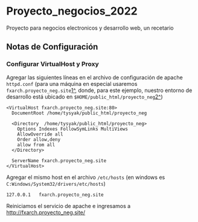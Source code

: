 # Proyecto_negocios_2022
Proyecto para negocios electronicos y desarrollo web, un recetario


## Notas de Configuración

### Configurar VirtualHost y Proxy

Agregar las siguientes líneas en el archivo de configuración de 
apache `httpd.conf` (para una máquina en especial usaremos 
`fxarch.proyecto_neg.site`[1^], donde, para este ejemplo,
nuestro entorno de desarrollo está ubicado en
`$HOME/public_html/proyecto_neg`[2^])

```apacheconf
<VirtualHost fxarch.proyecto_neg.site:80>
  DocumentRoot /home/tysyak/public_html/proyecto_neg  
 
  <Directory  /home/tysyak/public_html/proyecto_neg>
    Options Indexes FollowSymLinks MultiViews
    AllowOverride all
    Order allow,deny
    allow from all
  </Directory>
  
  ServerName fxarch.proyecto_neg.site
</VirtualHost>
```

Agregar el mismo host en el archivo `/etc/hosts` 
(en windows es `C:Windows/System32/drivers/etc/hosts`)

```unixconfig
127.0.0.1	fxarch.proyecto_neg.site
```

Reiniciamos el servicio de apache e ingresamos a 
http://fxarch.proyecto_neg.site/

[1^]: https://linuxconfig.org/how-to-set-up-apache-webserver-proxy-in-front-of-apache-tomcat-on-red-hat-linux
[2^]: https://wiki.archlinux.org/title/Apache_HTTP_Server#User_directories